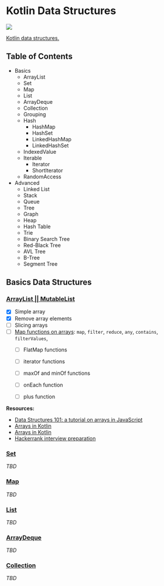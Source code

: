 # Kotlin Data Structures

![](https://resources.jetbrains.com/storage/products/company/brand/logos/Kotlin_icon.svg?_ga=2.151443193.1990525158.1686932478-320589232.1686932478&_gl=1*7hgqfv*_ga*MzIwNTg5MjMyLjE2ODY5MzI0Nzg.*_ga_9J976DJZ68*MTY4NjkzMjQ3OC4xLjAuMTY4NjkzMjQ4OC42MC4wLjA.)

[Kotlin data structures.](https://kotlinlang.org/api/latest/jvm/stdlib/kotlin.collections/)

## Table of Contents

- Basics
  - ArrayList
  - Set
  - Map
  - List
  - ArrayDeque
  - Collection
  - Grouping
  - Hash
    - HashMap
    - HashSet
    - LinkedHashMap
    - LinkedHashSet
  - IndexedValue
  - Iterable
    - Iterator
    - ShortIterator
  - RandomAccess
- Advanced
  - Linked List
  - Stack
  - Queue
  - Tree
  - Graph
  - Heap
  - Hash Table
  - Trie
  - Binary Search Tree
  - Red-Black Tree
  - AVL Tree
  - B-Tree
  - Segment Tree

## Basics Data Structures
### [ArrayList || MutableList](https://kotlinlang.org/api/latest/jvm/stdlib/kotlin.collections/-array-list/)

- [X] Simple array
- [X] Remove array elements
- [ ] Slicing arrays
- [ ] [Map functions on arrays](https://kotlinlang.org/api/latest/jvm/stdlib/kotlin.collections/-map/): `map`, `filter`, `reduce`, `any`, `contains`, `filterValues`,
  - [ ] FlatMap functions
  - [ ] iterator functions
  - [ ] maxOf and minOf functions
  - [ ] onEach function
  - [ ] plus function


**Resources:**
- [Data Structures 101: a tutorial on arrays in JavaScript](https://www.educative.io/blog/data-structures-arrays-javascript-tutorial)
- [Arrays in Kotlin](https://www.geeksforgeeks.org/arrays-in-java/)
- [Arrays in Kotlin](https://www.programiz.com/kotlin-programming/variable-types)
- [Hackerrank interview preparation](https://www.hackerrank.com/interview/interview-preparation-kit/arrays/challenges)

### [Set](https://kotlinlang.org/api/latest/jvm/stdlib/kotlin.collections/-set/)
_TBD_

### [Map](https://kotlinlang.org/api/latest/jvm/stdlib/kotlin.collections/-map/)
_TBD_

### [List](https://kotlinlang.org/api/latest/jvm/stdlib/kotlin.collections/-list/)
_TBD_

### [ArrayDeque](https://kotlinlang.org/api/latest/jvm/stdlib/kotlin.collections/-array-deque/)
_TBD_

### [Collection](https://kotlinlang.org/api/latest/jvm/stdlib/kotlin.collections/-collection/)
_TBD_
